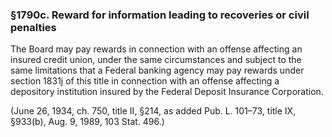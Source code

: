 ### §1790c. Reward for information leading to recoveries or civil penalties ###

The Board may pay rewards in connection with an offense affecting an insured credit union, under the same circumstances and subject to the same limitations that a Federal banking agency may pay rewards under section 1831j of this title in connection with an offense affecting a depository institution insured by the Federal Deposit Insurance Corporation.

(June 26, 1934, ch. 750, title II, §214, as added Pub. L. 101–73, title IX, §933(b), Aug. 9, 1989, 103 Stat. 496.)